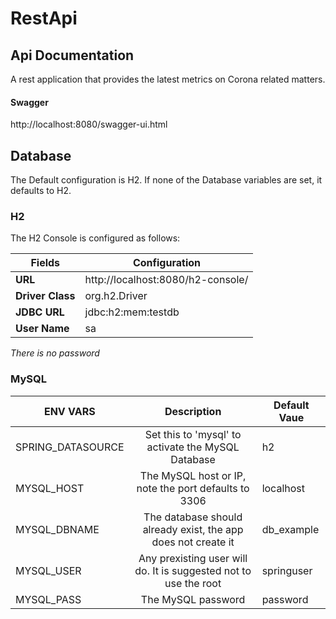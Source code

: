 # RestApi

## Api Documentation
A rest application that provides the latest metrics on Corona related matters.



#### Swagger
http://localhost:8080/swagger-ui.html

## Database

The Default configuration is H2. If none of the Database variables are set, it defaults to H2.

### H2
The H2 Console is configured as follows:

|Fields|Configuration|
|-|-|
|**URL**|http://localhost:8080/h2-console/|
|**Driver Class**|org.h2.Driver|
|**JDBC URL**|jdbc:h2:mem:testdb|
|**User Name**|sa|

*There is no password*


### MySQL

|ENV VARS    |Description    |Default Vaue|
|------------|:-------------:|------------|
|SPRING_DATASOURCE| Set this to 'mysql' to activate the MySQL Database |h2|
|MYSQL_HOST| The MySQL host or IP, note the port defaults to 3306 |localhost|
|MYSQL_DBNAME| The database should already exist, the app does not create it |db_example|
|MYSQL_USER| Any prexisting user will do. It is suggested not to use the root |springuser|
|MYSQL_PASS| The MySQL password |password|
